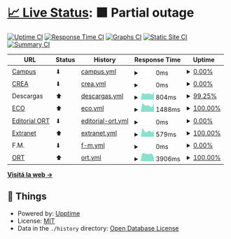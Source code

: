 # [📈 Live Status](https://estadoort.github.io): <!--live status--> **🟧 Partial outage**

[![Uptime CI](https://github.com/EstadoORT/web/workflows/Uptime%20CI/badge.svg)](https://github.com/EstadoORT/web/actions?query=workflow%3A%22Uptime+CI%22)
[![Response Time CI](https://github.com/EstadoORT/web/workflows/Response%20Time%20CI/badge.svg)](https://github.com/EstadoORT/web/actions?query=workflow%3A%22Response+Time+CI%22)
[![Graphs CI](https://github.com/EstadoORT/web/workflows/Graphs%20CI/badge.svg)](https://github.com/EstadoORT/web/actions?query=workflow%3A%22Graphs+CI%22)
[![Static Site CI](https://github.com/EstadoORT/web/workflows/Static%20Site%20CI/badge.svg)](https://github.com/EstadoORT/web/actions?query=workflow%3A%22Static+Site+CI%22)
[![Summary CI](https://github.com/EstadoORT/web/workflows/Summary%20CI/badge.svg)](https://github.com/EstadoORT/web/actions?query=workflow%3A%22Summary+CI%22)

<!--start: status pages-->
<!-- This summary is generated by Upptime (https://github.com/upptime/upptime) -->
<!-- Do not edit this manually, your changes will be overwritten -->
<!-- prettier-ignore -->
| URL | Status | History | Response Time | Uptime |
| --- | ------ | ------- | ------------- | ------ |
| <img alt="" src="https://external-content.duckduckgo.com/ip3/campus.ort.edu.ar.ico" height="13"> [Campus](https://campus.ort.edu.ar) | ⬇ | [campus.yml](https://github.com/EstadoORT/web/commits/HEAD/history/campus.yml) | <details><summary><img alt="Response time graph" src="./graphs/campus/response-time-week.png" height="20"> 0ms</summary><br><a href="https://EstadoORT.github.io/web/history/campus"><img alt="Response time 1619" src="https://img.shields.io/endpoint?url=https%3A%2F%2Fraw.githubusercontent.com%2FEstadoORT%2Fweb%2FHEAD%2Fapi%2Fcampus%2Fresponse-time.json"></a><br><a href="https://EstadoORT.github.io/web/history/campus"><img alt="24-hour response time 0" src="https://img.shields.io/endpoint?url=https%3A%2F%2Fraw.githubusercontent.com%2FEstadoORT%2Fweb%2FHEAD%2Fapi%2Fcampus%2Fresponse-time-day.json"></a><br><a href="https://EstadoORT.github.io/web/history/campus"><img alt="7-day response time 0" src="https://img.shields.io/endpoint?url=https%3A%2F%2Fraw.githubusercontent.com%2FEstadoORT%2Fweb%2FHEAD%2Fapi%2Fcampus%2Fresponse-time-week.json"></a><br><a href="https://EstadoORT.github.io/web/history/campus"><img alt="30-day response time 0" src="https://img.shields.io/endpoint?url=https%3A%2F%2Fraw.githubusercontent.com%2FEstadoORT%2Fweb%2FHEAD%2Fapi%2Fcampus%2Fresponse-time-month.json"></a><br><a href="https://EstadoORT.github.io/web/history/campus"><img alt="1-year response time 1619" src="https://img.shields.io/endpoint?url=https%3A%2F%2Fraw.githubusercontent.com%2FEstadoORT%2Fweb%2FHEAD%2Fapi%2Fcampus%2Fresponse-time-year.json"></a></details> | <details><summary><a href="https://EstadoORT.github.io/web/history/campus">0.00%</a></summary><a href="https://EstadoORT.github.io/web/history/campus"><img alt="All-time uptime 79.22%" src="https://img.shields.io/endpoint?url=https%3A%2F%2Fraw.githubusercontent.com%2FEstadoORT%2Fweb%2FHEAD%2Fapi%2Fcampus%2Fuptime.json"></a><br><a href="https://EstadoORT.github.io/web/history/campus"><img alt="24-hour uptime 0.00%" src="https://img.shields.io/endpoint?url=https%3A%2F%2Fraw.githubusercontent.com%2FEstadoORT%2Fweb%2FHEAD%2Fapi%2Fcampus%2Fuptime-day.json"></a><br><a href="https://EstadoORT.github.io/web/history/campus"><img alt="7-day uptime 0.00%" src="https://img.shields.io/endpoint?url=https%3A%2F%2Fraw.githubusercontent.com%2FEstadoORT%2Fweb%2FHEAD%2Fapi%2Fcampus%2Fuptime-week.json"></a><br><a href="https://EstadoORT.github.io/web/history/campus"><img alt="30-day uptime 1.38%" src="https://img.shields.io/endpoint?url=https%3A%2F%2Fraw.githubusercontent.com%2FEstadoORT%2Fweb%2FHEAD%2Fapi%2Fcampus%2Fuptime-month.json"></a><br><a href="https://EstadoORT.github.io/web/history/campus"><img alt="1-year uptime 79.22%" src="https://img.shields.io/endpoint?url=https%3A%2F%2Fraw.githubusercontent.com%2FEstadoORT%2Fweb%2FHEAD%2Fapi%2Fcampus%2Fuptime-year.json"></a></details>
| <img alt="" src="https://raw.githubusercontent.com/luqaska/ort/master/assets/crea.png" height="13"> [CREA](https://crea.ort.edu.ar) | ⬇ | [crea.yml](https://github.com/EstadoORT/web/commits/HEAD/history/crea.yml) | <details><summary><img alt="Response time graph" src="./graphs/crea/response-time-week.png" height="20"> 0ms</summary><br><a href="https://EstadoORT.github.io/web/history/crea"><img alt="Response time 1402" src="https://img.shields.io/endpoint?url=https%3A%2F%2Fraw.githubusercontent.com%2FEstadoORT%2Fweb%2FHEAD%2Fapi%2Fcrea%2Fresponse-time.json"></a><br><a href="https://EstadoORT.github.io/web/history/crea"><img alt="24-hour response time 0" src="https://img.shields.io/endpoint?url=https%3A%2F%2Fraw.githubusercontent.com%2FEstadoORT%2Fweb%2FHEAD%2Fapi%2Fcrea%2Fresponse-time-day.json"></a><br><a href="https://EstadoORT.github.io/web/history/crea"><img alt="7-day response time 0" src="https://img.shields.io/endpoint?url=https%3A%2F%2Fraw.githubusercontent.com%2FEstadoORT%2Fweb%2FHEAD%2Fapi%2Fcrea%2Fresponse-time-week.json"></a><br><a href="https://EstadoORT.github.io/web/history/crea"><img alt="30-day response time 0" src="https://img.shields.io/endpoint?url=https%3A%2F%2Fraw.githubusercontent.com%2FEstadoORT%2Fweb%2FHEAD%2Fapi%2Fcrea%2Fresponse-time-month.json"></a><br><a href="https://EstadoORT.github.io/web/history/crea"><img alt="1-year response time 1402" src="https://img.shields.io/endpoint?url=https%3A%2F%2Fraw.githubusercontent.com%2FEstadoORT%2Fweb%2FHEAD%2Fapi%2Fcrea%2Fresponse-time-year.json"></a></details> | <details><summary><a href="https://EstadoORT.github.io/web/history/crea">0.00%</a></summary><a href="https://EstadoORT.github.io/web/history/crea"><img alt="All-time uptime 79.22%" src="https://img.shields.io/endpoint?url=https%3A%2F%2Fraw.githubusercontent.com%2FEstadoORT%2Fweb%2FHEAD%2Fapi%2Fcrea%2Fuptime.json"></a><br><a href="https://EstadoORT.github.io/web/history/crea"><img alt="24-hour uptime 0.00%" src="https://img.shields.io/endpoint?url=https%3A%2F%2Fraw.githubusercontent.com%2FEstadoORT%2Fweb%2FHEAD%2Fapi%2Fcrea%2Fuptime-day.json"></a><br><a href="https://EstadoORT.github.io/web/history/crea"><img alt="7-day uptime 0.00%" src="https://img.shields.io/endpoint?url=https%3A%2F%2Fraw.githubusercontent.com%2FEstadoORT%2Fweb%2FHEAD%2Fapi%2Fcrea%2Fuptime-week.json"></a><br><a href="https://EstadoORT.github.io/web/history/crea"><img alt="30-day uptime 1.38%" src="https://img.shields.io/endpoint?url=https%3A%2F%2Fraw.githubusercontent.com%2FEstadoORT%2Fweb%2FHEAD%2Fapi%2Fcrea%2Fuptime-month.json"></a><br><a href="https://EstadoORT.github.io/web/history/crea"><img alt="1-year uptime 79.22%" src="https://img.shields.io/endpoint?url=https%3A%2F%2Fraw.githubusercontent.com%2FEstadoORT%2Fweb%2FHEAD%2Fapi%2Fcrea%2Fuptime-year.json"></a></details>
| <img alt="" src="https://favicons.githubusercontent.com/null" height="13"> Descargas | ⬆ | [descargas.yml](https://github.com/EstadoORT/web/commits/HEAD/history/descargas.yml) | <details><summary><img alt="Response time graph" src="./graphs/descargas/response-time-week.png" height="20"> 804ms</summary><br><a href="https://EstadoORT.github.io/web/history/descargas"><img alt="Response time 880" src="https://img.shields.io/endpoint?url=https%3A%2F%2Fraw.githubusercontent.com%2FEstadoORT%2Fweb%2FHEAD%2Fapi%2Fdescargas%2Fresponse-time.json"></a><br><a href="https://EstadoORT.github.io/web/history/descargas"><img alt="24-hour response time 904" src="https://img.shields.io/endpoint?url=https%3A%2F%2Fraw.githubusercontent.com%2FEstadoORT%2Fweb%2FHEAD%2Fapi%2Fdescargas%2Fresponse-time-day.json"></a><br><a href="https://EstadoORT.github.io/web/history/descargas"><img alt="7-day response time 804" src="https://img.shields.io/endpoint?url=https%3A%2F%2Fraw.githubusercontent.com%2FEstadoORT%2Fweb%2FHEAD%2Fapi%2Fdescargas%2Fresponse-time-week.json"></a><br><a href="https://EstadoORT.github.io/web/history/descargas"><img alt="30-day response time 813" src="https://img.shields.io/endpoint?url=https%3A%2F%2Fraw.githubusercontent.com%2FEstadoORT%2Fweb%2FHEAD%2Fapi%2Fdescargas%2Fresponse-time-month.json"></a><br><a href="https://EstadoORT.github.io/web/history/descargas"><img alt="1-year response time 880" src="https://img.shields.io/endpoint?url=https%3A%2F%2Fraw.githubusercontent.com%2FEstadoORT%2Fweb%2FHEAD%2Fapi%2Fdescargas%2Fresponse-time-year.json"></a></details> | <details><summary><a href="https://EstadoORT.github.io/web/history/descargas">99.25%</a></summary><a href="https://EstadoORT.github.io/web/history/descargas"><img alt="All-time uptime 99.18%" src="https://img.shields.io/endpoint?url=https%3A%2F%2Fraw.githubusercontent.com%2FEstadoORT%2Fweb%2FHEAD%2Fapi%2Fdescargas%2Fuptime.json"></a><br><a href="https://EstadoORT.github.io/web/history/descargas"><img alt="24-hour uptime 96.30%" src="https://img.shields.io/endpoint?url=https%3A%2F%2Fraw.githubusercontent.com%2FEstadoORT%2Fweb%2FHEAD%2Fapi%2Fdescargas%2Fuptime-day.json"></a><br><a href="https://EstadoORT.github.io/web/history/descargas"><img alt="7-day uptime 99.25%" src="https://img.shields.io/endpoint?url=https%3A%2F%2Fraw.githubusercontent.com%2FEstadoORT%2Fweb%2FHEAD%2Fapi%2Fdescargas%2Fuptime-week.json"></a><br><a href="https://EstadoORT.github.io/web/history/descargas"><img alt="30-day uptime 97.50%" src="https://img.shields.io/endpoint?url=https%3A%2F%2Fraw.githubusercontent.com%2FEstadoORT%2Fweb%2FHEAD%2Fapi%2Fdescargas%2Fuptime-month.json"></a><br><a href="https://EstadoORT.github.io/web/history/descargas"><img alt="1-year uptime 99.18%" src="https://img.shields.io/endpoint?url=https%3A%2F%2Fraw.githubusercontent.com%2FEstadoORT%2Fweb%2FHEAD%2Fapi%2Fdescargas%2Fuptime-year.json"></a></details>
| <img alt="" src="https://external-content.duckduckgo.com/ip3/eco.ort.edu.ar.ico" height="13"> [ECO](http://eco.ort.edu.ar) | ⬆ | [eco.yml](https://github.com/EstadoORT/web/commits/HEAD/history/eco.yml) | <details><summary><img alt="Response time graph" src="./graphs/eco/response-time-week.png" height="20"> 1488ms</summary><br><a href="https://EstadoORT.github.io/web/history/eco"><img alt="Response time 1511" src="https://img.shields.io/endpoint?url=https%3A%2F%2Fraw.githubusercontent.com%2FEstadoORT%2Fweb%2FHEAD%2Fapi%2Feco%2Fresponse-time.json"></a><br><a href="https://EstadoORT.github.io/web/history/eco"><img alt="24-hour response time 1845" src="https://img.shields.io/endpoint?url=https%3A%2F%2Fraw.githubusercontent.com%2FEstadoORT%2Fweb%2FHEAD%2Fapi%2Feco%2Fresponse-time-day.json"></a><br><a href="https://EstadoORT.github.io/web/history/eco"><img alt="7-day response time 1488" src="https://img.shields.io/endpoint?url=https%3A%2F%2Fraw.githubusercontent.com%2FEstadoORT%2Fweb%2FHEAD%2Fapi%2Feco%2Fresponse-time-week.json"></a><br><a href="https://EstadoORT.github.io/web/history/eco"><img alt="30-day response time 1492" src="https://img.shields.io/endpoint?url=https%3A%2F%2Fraw.githubusercontent.com%2FEstadoORT%2Fweb%2FHEAD%2Fapi%2Feco%2Fresponse-time-month.json"></a><br><a href="https://EstadoORT.github.io/web/history/eco"><img alt="1-year response time 1511" src="https://img.shields.io/endpoint?url=https%3A%2F%2Fraw.githubusercontent.com%2FEstadoORT%2Fweb%2FHEAD%2Fapi%2Feco%2Fresponse-time-year.json"></a></details> | <details><summary><a href="https://EstadoORT.github.io/web/history/eco">100.00%</a></summary><a href="https://EstadoORT.github.io/web/history/eco"><img alt="All-time uptime 99.56%" src="https://img.shields.io/endpoint?url=https%3A%2F%2Fraw.githubusercontent.com%2FEstadoORT%2Fweb%2FHEAD%2Fapi%2Feco%2Fuptime.json"></a><br><a href="https://EstadoORT.github.io/web/history/eco"><img alt="24-hour uptime 100.00%" src="https://img.shields.io/endpoint?url=https%3A%2F%2Fraw.githubusercontent.com%2FEstadoORT%2Fweb%2FHEAD%2Fapi%2Feco%2Fuptime-day.json"></a><br><a href="https://EstadoORT.github.io/web/history/eco"><img alt="7-day uptime 100.00%" src="https://img.shields.io/endpoint?url=https%3A%2F%2Fraw.githubusercontent.com%2FEstadoORT%2Fweb%2FHEAD%2Fapi%2Feco%2Fuptime-week.json"></a><br><a href="https://EstadoORT.github.io/web/history/eco"><img alt="30-day uptime 97.72%" src="https://img.shields.io/endpoint?url=https%3A%2F%2Fraw.githubusercontent.com%2FEstadoORT%2Fweb%2FHEAD%2Fapi%2Feco%2Fuptime-month.json"></a><br><a href="https://EstadoORT.github.io/web/history/eco"><img alt="1-year uptime 99.56%" src="https://img.shields.io/endpoint?url=https%3A%2F%2Fraw.githubusercontent.com%2FEstadoORT%2Fweb%2FHEAD%2Fapi%2Feco%2Fuptime-year.json"></a></details>
| <img alt="" src="https://raw.githubusercontent.com/luqaska/ort/master/assets/editorial-ort.png" height="13"> [Editorial ORT](https://editorial.ort.edu.ar) | ⬇ | [editorial-ort.yml](https://github.com/EstadoORT/web/commits/HEAD/history/editorial-ort.yml) | <details><summary><img alt="Response time graph" src="./graphs/editorial-ort/response-time-week.png" height="20"> 0ms</summary><br><a href="https://EstadoORT.github.io/web/history/editorial-ort"><img alt="Response time 1530" src="https://img.shields.io/endpoint?url=https%3A%2F%2Fraw.githubusercontent.com%2FEstadoORT%2Fweb%2FHEAD%2Fapi%2Feditorial-ort%2Fresponse-time.json"></a><br><a href="https://EstadoORT.github.io/web/history/editorial-ort"><img alt="24-hour response time 0" src="https://img.shields.io/endpoint?url=https%3A%2F%2Fraw.githubusercontent.com%2FEstadoORT%2Fweb%2FHEAD%2Fapi%2Feditorial-ort%2Fresponse-time-day.json"></a><br><a href="https://EstadoORT.github.io/web/history/editorial-ort"><img alt="7-day response time 0" src="https://img.shields.io/endpoint?url=https%3A%2F%2Fraw.githubusercontent.com%2FEstadoORT%2Fweb%2FHEAD%2Fapi%2Feditorial-ort%2Fresponse-time-week.json"></a><br><a href="https://EstadoORT.github.io/web/history/editorial-ort"><img alt="30-day response time 0" src="https://img.shields.io/endpoint?url=https%3A%2F%2Fraw.githubusercontent.com%2FEstadoORT%2Fweb%2FHEAD%2Fapi%2Feditorial-ort%2Fresponse-time-month.json"></a><br><a href="https://EstadoORT.github.io/web/history/editorial-ort"><img alt="1-year response time 1530" src="https://img.shields.io/endpoint?url=https%3A%2F%2Fraw.githubusercontent.com%2FEstadoORT%2Fweb%2FHEAD%2Fapi%2Feditorial-ort%2Fresponse-time-year.json"></a></details> | <details><summary><a href="https://EstadoORT.github.io/web/history/editorial-ort">0.00%</a></summary><a href="https://EstadoORT.github.io/web/history/editorial-ort"><img alt="All-time uptime 79.21%" src="https://img.shields.io/endpoint?url=https%3A%2F%2Fraw.githubusercontent.com%2FEstadoORT%2Fweb%2FHEAD%2Fapi%2Feditorial-ort%2Fuptime.json"></a><br><a href="https://EstadoORT.github.io/web/history/editorial-ort"><img alt="24-hour uptime 0.00%" src="https://img.shields.io/endpoint?url=https%3A%2F%2Fraw.githubusercontent.com%2FEstadoORT%2Fweb%2FHEAD%2Fapi%2Feditorial-ort%2Fuptime-day.json"></a><br><a href="https://EstadoORT.github.io/web/history/editorial-ort"><img alt="7-day uptime 0.00%" src="https://img.shields.io/endpoint?url=https%3A%2F%2Fraw.githubusercontent.com%2FEstadoORT%2Fweb%2FHEAD%2Fapi%2Feditorial-ort%2Fuptime-week.json"></a><br><a href="https://EstadoORT.github.io/web/history/editorial-ort"><img alt="30-day uptime 1.38%" src="https://img.shields.io/endpoint?url=https%3A%2F%2Fraw.githubusercontent.com%2FEstadoORT%2Fweb%2FHEAD%2Fapi%2Feditorial-ort%2Fuptime-month.json"></a><br><a href="https://EstadoORT.github.io/web/history/editorial-ort"><img alt="1-year uptime 79.21%" src="https://img.shields.io/endpoint?url=https%3A%2F%2Fraw.githubusercontent.com%2FEstadoORT%2Fweb%2FHEAD%2Fapi%2Feditorial-ort%2Fuptime-year.json"></a></details>
| <img alt="" src="https://favicons.githubusercontent.com/extranet.ort.edu.ar" height="13"> [Extranet](http://extranet.ort.edu.ar) | ⬆ | [extranet.yml](https://github.com/EstadoORT/web/commits/HEAD/history/extranet.yml) | <details><summary><img alt="Response time graph" src="./graphs/extranet/response-time-week.png" height="20"> 579ms</summary><br><a href="https://EstadoORT.github.io/web/history/extranet"><img alt="Response time 688" src="https://img.shields.io/endpoint?url=https%3A%2F%2Fraw.githubusercontent.com%2FEstadoORT%2Fweb%2FHEAD%2Fapi%2Fextranet%2Fresponse-time.json"></a><br><a href="https://EstadoORT.github.io/web/history/extranet"><img alt="24-hour response time 621" src="https://img.shields.io/endpoint?url=https%3A%2F%2Fraw.githubusercontent.com%2FEstadoORT%2Fweb%2FHEAD%2Fapi%2Fextranet%2Fresponse-time-day.json"></a><br><a href="https://EstadoORT.github.io/web/history/extranet"><img alt="7-day response time 579" src="https://img.shields.io/endpoint?url=https%3A%2F%2Fraw.githubusercontent.com%2FEstadoORT%2Fweb%2FHEAD%2Fapi%2Fextranet%2Fresponse-time-week.json"></a><br><a href="https://EstadoORT.github.io/web/history/extranet"><img alt="30-day response time 578" src="https://img.shields.io/endpoint?url=https%3A%2F%2Fraw.githubusercontent.com%2FEstadoORT%2Fweb%2FHEAD%2Fapi%2Fextranet%2Fresponse-time-month.json"></a><br><a href="https://EstadoORT.github.io/web/history/extranet"><img alt="1-year response time 688" src="https://img.shields.io/endpoint?url=https%3A%2F%2Fraw.githubusercontent.com%2FEstadoORT%2Fweb%2FHEAD%2Fapi%2Fextranet%2Fresponse-time-year.json"></a></details> | <details><summary><a href="https://EstadoORT.github.io/web/history/extranet">100.00%</a></summary><a href="https://EstadoORT.github.io/web/history/extranet"><img alt="All-time uptime 99.56%" src="https://img.shields.io/endpoint?url=https%3A%2F%2Fraw.githubusercontent.com%2FEstadoORT%2Fweb%2FHEAD%2Fapi%2Fextranet%2Fuptime.json"></a><br><a href="https://EstadoORT.github.io/web/history/extranet"><img alt="24-hour uptime 100.00%" src="https://img.shields.io/endpoint?url=https%3A%2F%2Fraw.githubusercontent.com%2FEstadoORT%2Fweb%2FHEAD%2Fapi%2Fextranet%2Fuptime-day.json"></a><br><a href="https://EstadoORT.github.io/web/history/extranet"><img alt="7-day uptime 100.00%" src="https://img.shields.io/endpoint?url=https%3A%2F%2Fraw.githubusercontent.com%2FEstadoORT%2Fweb%2FHEAD%2Fapi%2Fextranet%2Fuptime-week.json"></a><br><a href="https://EstadoORT.github.io/web/history/extranet"><img alt="30-day uptime 97.72%" src="https://img.shields.io/endpoint?url=https%3A%2F%2Fraw.githubusercontent.com%2FEstadoORT%2Fweb%2FHEAD%2Fapi%2Fextranet%2Fuptime-month.json"></a><br><a href="https://EstadoORT.github.io/web/history/extranet"><img alt="1-year uptime 99.56%" src="https://img.shields.io/endpoint?url=https%3A%2F%2Fraw.githubusercontent.com%2FEstadoORT%2Fweb%2FHEAD%2Fapi%2Fextranet%2Fuptime-year.json"></a></details>
| <img alt="" src="https://favicons.githubusercontent.com/null" height="13"> F.M. | ⬇ | [f-m.yml](https://github.com/EstadoORT/web/commits/HEAD/history/f-m.yml) | <details><summary><img alt="Response time graph" src="./graphs/f-m/response-time-week.png" height="20"> 0ms</summary><br><a href="https://EstadoORT.github.io/web/history/f-m"><img alt="Response time 815" src="https://img.shields.io/endpoint?url=https%3A%2F%2Fraw.githubusercontent.com%2FEstadoORT%2Fweb%2FHEAD%2Fapi%2Ff-m%2Fresponse-time.json"></a><br><a href="https://EstadoORT.github.io/web/history/f-m"><img alt="24-hour response time 0" src="https://img.shields.io/endpoint?url=https%3A%2F%2Fraw.githubusercontent.com%2FEstadoORT%2Fweb%2FHEAD%2Fapi%2Ff-m%2Fresponse-time-day.json"></a><br><a href="https://EstadoORT.github.io/web/history/f-m"><img alt="7-day response time 0" src="https://img.shields.io/endpoint?url=https%3A%2F%2Fraw.githubusercontent.com%2FEstadoORT%2Fweb%2FHEAD%2Fapi%2Ff-m%2Fresponse-time-week.json"></a><br><a href="https://EstadoORT.github.io/web/history/f-m"><img alt="30-day response time 0" src="https://img.shields.io/endpoint?url=https%3A%2F%2Fraw.githubusercontent.com%2FEstadoORT%2Fweb%2FHEAD%2Fapi%2Ff-m%2Fresponse-time-month.json"></a><br><a href="https://EstadoORT.github.io/web/history/f-m"><img alt="1-year response time 815" src="https://img.shields.io/endpoint?url=https%3A%2F%2Fraw.githubusercontent.com%2FEstadoORT%2Fweb%2FHEAD%2Fapi%2Ff-m%2Fresponse-time-year.json"></a></details> | <details><summary><a href="https://EstadoORT.github.io/web/history/f-m">0.00%</a></summary><a href="https://EstadoORT.github.io/web/history/f-m"><img alt="All-time uptime 79.04%" src="https://img.shields.io/endpoint?url=https%3A%2F%2Fraw.githubusercontent.com%2FEstadoORT%2Fweb%2FHEAD%2Fapi%2Ff-m%2Fuptime.json"></a><br><a href="https://EstadoORT.github.io/web/history/f-m"><img alt="24-hour uptime 0.00%" src="https://img.shields.io/endpoint?url=https%3A%2F%2Fraw.githubusercontent.com%2FEstadoORT%2Fweb%2FHEAD%2Fapi%2Ff-m%2Fuptime-day.json"></a><br><a href="https://EstadoORT.github.io/web/history/f-m"><img alt="7-day uptime 0.00%" src="https://img.shields.io/endpoint?url=https%3A%2F%2Fraw.githubusercontent.com%2FEstadoORT%2Fweb%2FHEAD%2Fapi%2Ff-m%2Fuptime-week.json"></a><br><a href="https://EstadoORT.github.io/web/history/f-m"><img alt="30-day uptime 1.38%" src="https://img.shields.io/endpoint?url=https%3A%2F%2Fraw.githubusercontent.com%2FEstadoORT%2Fweb%2FHEAD%2Fapi%2Ff-m%2Fuptime-month.json"></a><br><a href="https://EstadoORT.github.io/web/history/f-m"><img alt="1-year uptime 79.04%" src="https://img.shields.io/endpoint?url=https%3A%2F%2Fraw.githubusercontent.com%2FEstadoORT%2Fweb%2FHEAD%2Fapi%2Ff-m%2Fuptime-year.json"></a></details>
| <img alt="" src="https://favicons.githubusercontent.com/www.ort.edu.ar" height="13"> [ORT](https://www.ort.edu.ar) | ⬆ | [ort.yml](https://github.com/EstadoORT/web/commits/HEAD/history/ort.yml) | <details><summary><img alt="Response time graph" src="./graphs/ort/response-time-week.png" height="20"> 3906ms</summary><br><a href="https://EstadoORT.github.io/web/history/ort"><img alt="Response time 4193" src="https://img.shields.io/endpoint?url=https%3A%2F%2Fraw.githubusercontent.com%2FEstadoORT%2Fweb%2FHEAD%2Fapi%2Fort%2Fresponse-time.json"></a><br><a href="https://EstadoORT.github.io/web/history/ort"><img alt="24-hour response time 2155" src="https://img.shields.io/endpoint?url=https%3A%2F%2Fraw.githubusercontent.com%2FEstadoORT%2Fweb%2FHEAD%2Fapi%2Fort%2Fresponse-time-day.json"></a><br><a href="https://EstadoORT.github.io/web/history/ort"><img alt="7-day response time 3906" src="https://img.shields.io/endpoint?url=https%3A%2F%2Fraw.githubusercontent.com%2FEstadoORT%2Fweb%2FHEAD%2Fapi%2Fort%2Fresponse-time-week.json"></a><br><a href="https://EstadoORT.github.io/web/history/ort"><img alt="30-day response time 4162" src="https://img.shields.io/endpoint?url=https%3A%2F%2Fraw.githubusercontent.com%2FEstadoORT%2Fweb%2FHEAD%2Fapi%2Fort%2Fresponse-time-month.json"></a><br><a href="https://EstadoORT.github.io/web/history/ort"><img alt="1-year response time 4193" src="https://img.shields.io/endpoint?url=https%3A%2F%2Fraw.githubusercontent.com%2FEstadoORT%2Fweb%2FHEAD%2Fapi%2Fort%2Fresponse-time-year.json"></a></details> | <details><summary><a href="https://EstadoORT.github.io/web/history/ort">100.00%</a></summary><a href="https://EstadoORT.github.io/web/history/ort"><img alt="All-time uptime 99.57%" src="https://img.shields.io/endpoint?url=https%3A%2F%2Fraw.githubusercontent.com%2FEstadoORT%2Fweb%2FHEAD%2Fapi%2Fort%2Fuptime.json"></a><br><a href="https://EstadoORT.github.io/web/history/ort"><img alt="24-hour uptime 100.00%" src="https://img.shields.io/endpoint?url=https%3A%2F%2Fraw.githubusercontent.com%2FEstadoORT%2Fweb%2FHEAD%2Fapi%2Fort%2Fuptime-day.json"></a><br><a href="https://EstadoORT.github.io/web/history/ort"><img alt="7-day uptime 100.00%" src="https://img.shields.io/endpoint?url=https%3A%2F%2Fraw.githubusercontent.com%2FEstadoORT%2Fweb%2FHEAD%2Fapi%2Fort%2Fuptime-week.json"></a><br><a href="https://EstadoORT.github.io/web/history/ort"><img alt="30-day uptime 97.72%" src="https://img.shields.io/endpoint?url=https%3A%2F%2Fraw.githubusercontent.com%2FEstadoORT%2Fweb%2FHEAD%2Fapi%2Fort%2Fuptime-month.json"></a><br><a href="https://EstadoORT.github.io/web/history/ort"><img alt="1-year uptime 99.57%" src="https://img.shields.io/endpoint?url=https%3A%2F%2Fraw.githubusercontent.com%2FEstadoORT%2Fweb%2FHEAD%2Fapi%2Fort%2Fuptime-year.json"></a></details>

<!--end: status pages-->

[**Visitá la web →**](https://estadoort.github.io)

## 📄 Things

- Powered by: [Upptime](https://github.com/upptime/upptime)
- License: [MIT](./LICENSE)
- Data in the `./history` directory: [Open Database License](https://opendatacommons.org/licenses/odbl/1-0/)
